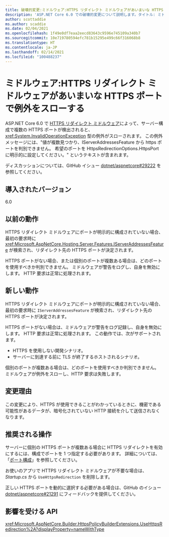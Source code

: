 ```yaml
---
title: 破壊的変更:ミドルウェア:HTTPS リダイレクト ミドルウェアがあいまいな HTTPS ポートで例外をスローする
description: 'ASP.NET Core 6.0 での破壊的変更について説明します。タイトル: ミドルウェア:HTTPS リダイレクト ミドルウェアがあいまいな HTTPS ポートで例外をスローする'
author: scottaddie
ms.author: scaddie
ms.date: 02/04/2021
ms.openlocfilehash: 1f49e0df7eaa2eecd83643c9596e745109a340b7
ms.sourcegitcommit: 10e719780594efc781b15295e499c66f316068b8
ms.translationtype: HT
ms.contentlocale: ja-JP
ms.lasthandoff: 02/14/2021
ms.locfileid: "100488237"
---
```

# <a name="middleware-https-redirection-middleware-throws-exception-on-ambiguous-https-ports"></a>ミドルウェア:HTTPS リダイレクト ミドルウェアがあいまいな HTTPS ポートで例外をスローする

ASP.NET Core 6.0 で [HTTPS リダイレクト ミドルウェア](xref:Microsoft.AspNetCore.Builder.HttpsPolicyBuilderExtensions.UseHttpsRedirection%2A)によって、サーバー構成で複数の HTTPS ポートが検出されると、<xref:System.InvalidOperationException> 型の例外がスローされます。 この例外メッセージには、"値が複数見つかり、IServerAddressesFeature から https ポートを判別できません。 希望のポートを HttpsRedirectionOptions.HttpsPort に明示的に設定してください。" というテキストが含まれます。

ディスカッションについては、GitHub イシュー [dotnet/aspnetcore#29222](https://github.com/dotnet/aspnetcore/issues/29222) を参照してください。

## <a name="version-introduced"></a>導入されたバージョン

6.0

## <a name="old-behavior"></a>以前の動作

HTTPS リダイレクト ミドルウェアにポートが明示的に構成されていない場合、最初の要求時に <xref:Microsoft.AspNetCore.Hosting.Server.Features.IServerAddressesFeature> が検索され、リダイレクト先の HTTPS ポートが決定されます。

HTTPS ポートがない場合、または個別のポートが複数ある場合は、どのポートを使用すべきか判別できません。 ミドルウェアが警告をログし、自身を無効にします。 HTTP 要求は正常に処理されます。

## <a name="new-behavior"></a>新しい動作

HTTPS リダイレクト ミドルウェアにポートが明示的に構成されていない場合、最初の要求時に `IServerAddressesFeature` が検索され、リダイレクト先の HTTPS ポートが決定されます。

HTTPS ポートがない場合は、ミドルウェアが警告をログ記録し、自身を無効にします。 HTTP 要求は正常に処理されます。 この動作では、次がサポートされます。

* HTTPS を使用しない開発シナリオ。
* サーバーに到達する前に TLS が終了するホストされるシナリオ。

個別のポートが複数ある場合は、どのポートを使用すべきか判別できません。 ミドルウェアが例外をスローし、HTTP 要求は失敗します。

## <a name="reason-for-change"></a>変更理由

この変更により、HTTPS が使用できることがわかっているときに、機密である可能性があるデータが、暗号化されていない HTTP 接続を介して送信されなくなります。

## <a name="recommended-action"></a>推奨される操作

サーバーに個別の HTTPS ポートが複数ある場合に HTTPS リダイレクトを有効にするには、構成でポートを 1 つ指定する必要があります。 詳細については、「[ポート構成](/aspnet/core/security/enforcing-ssl?view=aspnetcore-5.0&preserve-view=true#port-configuration)」を参照してください。

お使いのアプリで HTTPS リダイレクト ミドルウェアが不要な場合は、*Startup.cs* から `UseHttpsRedirection` を削除します。

正しい HTTPS ポートを動的に選択する必要がある場合は、GitHub のイシュー [dotnet/aspnetcore#21291](https://github.com/dotnet/aspnetcore/issues/21291) にフィードバックを提供してください。

## <a name="affected-apis"></a>影響を受ける API

<xref:Microsoft.AspNetCore.Builder.HttpsPolicyBuilderExtensions.UseHttpsRedirection%2A?displayProperty=nameWithType>

<!--

## Category

ASP.NET Core

## Affected APIs

`Overload:Microsoft.AspNetCore.Builder.HttpsPolicyBuilderExtensions.UseHttpsRedirection`

-->
